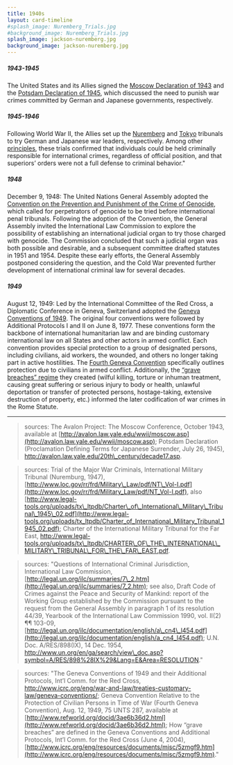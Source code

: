 ```yaml
---
title: 1940s
layout: card-timeline
#splash_image: Nuremberg_Trials.jpg
#background_image: Nuremberg_Trials.jpg
splash_image: jackson-nuremberg.jpg
background_image: jackson-nuremberg.jpg
---
```

##### 1943-1945

The United States and its Allies signed the [Moscow Declaration of 1943](http://avalon.law.yale.edu/wwii/moscow.asp) and the [Potsdam Declaration of 1945](http://avalon.law.yale.edu/20th_century/decade17.asp), which discussed the need to punish war crimes committed by German and Japanese governments, respectively.


##### 1945-1946

Following World War II, the Allies set up the [Nuremberg](http://www.loc.gov/rr/frd/Military_Law/pdf/NT_Vol-I.pdf) and [Tokyo](http://www.legal-tools.org/uploads/tx_ltpdb/CHARTER_OF_THE_INTERNATIONAL_MILITARY_TRIBUNAL_FOR_THE_FAR_EAST.pdf) tribunals to try German and Japanese war leaders, respectively. Among other [principles](http://legal.un.org/ilc/texts/instruments/english/draft%2520articles/7_1_1950.pdf), these trials confirmed that individuals could be held criminally responsible for international crimes, regardless of official position, and that superiors’ orders were not a full defense to criminal behavior."


##### 1948

December 9, 1948: The United Nations General Assembly adopted the [Convention on the Prevention and Punishment of the Crime of Genocide](http://legal.un.org/avl/ha/cppcg/cppcg.html), which called for perpetrators of genocide to be tried before international penal tribunals. Following the adoption of the Convention, the General Assembly invited the International Law Commission to explore the possibility of establishing an international judicial organ to try those charged with genocide. The Commission concluded that such a judicial organ was both possible and desirable, and a subsequent committee drafted statutes in 1951 and 1954. Despite these early efforts, the General Assembly postponed considering the question, and the Cold War prevented further development of international criminal law for several decades.



##### 1949

August 12, 1949: Led by the International Committee of the Red Cross, a Diplomatic Conference in Geneva, Switzerland adopted the [Geneva Conventions of 1949](http://www.icrc.org/eng/war-and-law/treaties-customary-law/geneva-conventions/). The original four conventions were followed by Additional Protocols I and II on June 8, 1977. These conventions form the backbone of international humanitarian law and are binding customary international law on all States and other actors in armed conflict. Each convention provides special protection to a group of designated persons, including civilians, aid workers, the wounded, and others no longer taking part in active hostilities. The [Fourth Geneva Convention](http://www.refworld.org/docid/3ae6b36d2.html) specifically outlines protection due to civilians in armed conflict. Additionally, the [“grave breaches” regime](http://www.icrc.org/eng/resources/documents/misc/5zmgf9.htm) they created (wilful killing, torture or inhuman treatment, causing great suffering or serious injury to body or health, unlawful deportation or transfer of protected persons, hostage-taking, extensive destruction of property, etc.) informed the later codification of war crimes in the Rome Statute.


---

> sources: The Avalon Project: The Moscow Conference, October 1943, available at [http://avalon.law.yale.edu/wwii/moscow.asp](http://avalon.law.yale.edu/wwii/moscow.asp); Potsdam Declaration (Proclamation Defining Terms for Japanese Surrender, July 26, 1945), http://avalon.law.yale.edu/20th\_century/decade17.asp.


> sources: Trial of the Major War Criminals, International Military Tribunal (Nuremburg, 1947), [http://www.loc.gov/rr/frd/Military\_Law/pdf/NT\_Vol-I.pdf](http://www.loc.gov/rr/frd/Military_Law/pdf/NT_Vol-I.pdf), also [http://www.legal-tools.org/uploads/tx\_ltpdb/Charter\_of\_International\_Military\_Tribunal\_1945\_02.pdf](http://www.legal-tools.org/uploads/tx_ltpdb/Charter_of_International_Military_Tribunal_1945_02.pdf); Charter of the International Military Tribunal for the Far East, http://www.legal-tools.org/uploads/tx\_ltpdb/CHARTER\_OF\_THE\_INTERNATIONAL\_MILITARY\_TRIBUNAL\_FOR\_THE\_FAR\_EAST.pdf.

>  sources: "Questions of International Criminal Jurisdiction, International Law Commission, [http://legal.un.org/ilc/summaries/7\_2.htm](http://legal.un.org/ilc/summaries/7_2.htm); see also, Draft Code of Crimes against the Peace and Security of Mankind: report of the Working Group established by the Commission pursuant to the request from the General Assembly in paragraph 1 of its resolution 44/39, Yearbook of the International Law Commission 1990, vol. II(2) ¶¶ 103-09, [http://legal.un.org/ilc/documentation/english/a\_cn4\_l454.pdf](http://legal.un.org/ilc/documentation/english/a_cn4_l454.pdf); U.N. Doc. A/RES/898(IX), 14 Dec. 1954, http://www.un.org/en/ga/search/view\_doc.asp?symbol=A/RES/898%28IX%29&Lang=E&Area=RESOLUTION."


> sources: "The Geneva Conventions of 1949 and their Additional Protocols, Int’l Comm. for the Red Cross, http://www.icrc.org/eng/war-and-law/treaties-customary-law/geneva-conventions/; Geneva Convention Relative to the Protection of Civilian Persons in Time of War (Fourth Geneva Convention), Aug. 12, 1949, 75 UNTS 287, available at [http://www.refworld.org/docid/3ae6b36d2.html](http://www.refworld.org/docid/3ae6b36d2.html); How “grave breaches” are defined in the Geneva Conventions and Additional Protocols, Int’l Comm. for the Red Cross (June 4, 2004), [http://www.icrc.org/eng/resources/documents/misc/5zmgf9.htm](http://www.icrc.org/eng/resources/documents/misc/5zmgf9.htm)."


